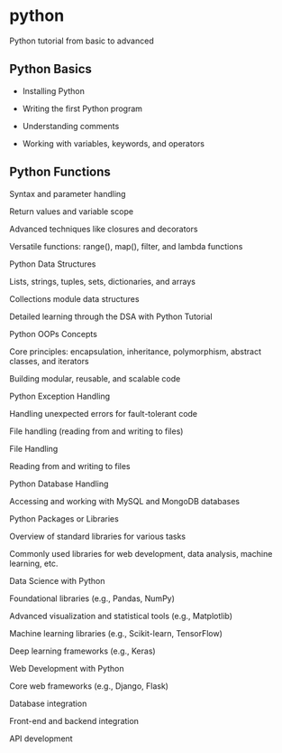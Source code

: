 # python

Python tutorial from basic to advanced

## Python Basics

- Installing Python



- Writing the first Python program



- Understanding comments



- Working with variables, keywords, and operators



## Python Functions





Syntax and parameter handling



Return values and variable scope



Advanced techniques like closures and decorators



Versatile functions: range(), map(), filter, and lambda functions



Python Data Structures





Lists, strings, tuples, sets, dictionaries, and arrays



Collections module data structures



Detailed learning through the DSA with Python Tutorial



Python OOPs Concepts





Core principles: encapsulation, inheritance, polymorphism, abstract classes, and iterators



Building modular, reusable, and scalable code



Python Exception Handling





Handling unexpected errors for fault-tolerant code



File handling (reading from and writing to files)



File Handling





Reading from and writing to files



Python Database Handling





Accessing and working with MySQL and MongoDB databases



Python Packages or Libraries





Overview of standard libraries for various tasks



Commonly used libraries for web development, data analysis, machine learning, etc.



Data Science with Python





Foundational libraries (e.g., Pandas, NumPy)



Advanced visualization and statistical tools (e.g., Matplotlib)



Machine learning libraries (e.g., Scikit-learn, TensorFlow)



Deep learning frameworks (e.g., Keras)



Web Development with Python





Core web frameworks (e.g., Django, Flask)



Database integration



Front-end and backend integration



API development

